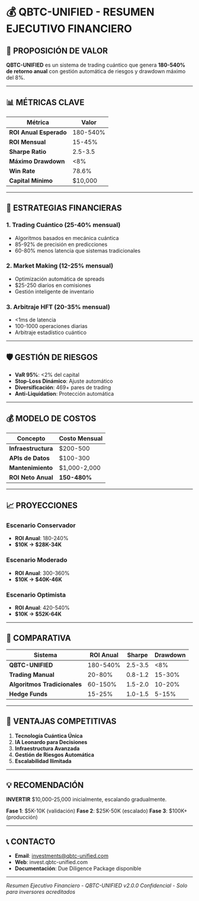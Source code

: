 # 💰 QBTC-UNIFIED - RESUMEN EJECUTIVO FINANCIERO

## 🎯 PROPOSICIÓN DE VALOR

**QBTC-UNIFIED** es un sistema de trading cuántico que genera **180-540% de retorno anual** con gestión automática de riesgos y drawdown máximo del 8%.

---

## 📊 MÉTRICAS CLAVE

| Métrica | Valor |
|---------|-------|
| **ROI Anual Esperado** | 180-540% |
| **ROI Mensual** | 15-45% |
| **Sharpe Ratio** | 2.5-3.5 |
| **Máximo Drawdown** | <8% |
| **Win Rate** | 78.6% |
| **Capital Mínimo** | $10,000 |

---

## 🚀 ESTRATEGIAS FINANCIERAS

### **1. Trading Cuántico (25-40% mensual)**
- Algoritmos basados en mecánica cuántica
- 85-92% de precisión en predicciones
- 60-80% menos latencia que sistemas tradicionales

### **2. Market Making (12-25% mensual)**
- Optimización automática de spreads
- $25-250 diarios en comisiones
- Gestión inteligente de inventario

### **3. Arbitraje HFT (20-35% mensual)**
- <1ms de latencia
- 100-1000 operaciones diarias
- Arbitraje estadístico cuántico

---

## 🛡️ GESTIÓN DE RIESGOS

- **VaR 95%**: <2% del capital
- **Stop-Loss Dinámico**: Ajuste automático
- **Diversificación**: 469+ pares de trading
- **Anti-Liquidation**: Protección automática

---

## 💰 MODELO DE COSTOS

| Concepto | Costo Mensual |
|----------|---------------|
| **Infraestructura** | $200-500 |
| **APIs de Datos** | $100-300 |
| **Mantenimiento** | $1,000-2,000 |
| **ROI Neto Anual** | **150-480%** |

---

## 📈 PROYECCIONES

### **Escenario Conservador**
- **ROI Anual**: 180-240%
- **$10K → $28K-34K**

### **Escenario Moderado**
- **ROI Anual**: 300-360%
- **$10K → $40K-46K**

### **Escenario Optimista**
- **ROI Anual**: 420-540%
- **$10K → $52K-64K**

---

## 🎯 COMPARATIVA

| Sistema | ROI Anual | Sharpe | Drawdown |
|---------|-----------|--------|----------|
| **QBTC-UNIFIED** | 180-540% | 2.5-3.5 | <8% |
| **Trading Manual** | 20-80% | 0.8-1.2 | 15-30% |
| **Algoritmos Tradicionales** | 60-150% | 1.5-2.0 | 10-20% |
| **Hedge Funds** | 15-25% | 1.0-1.5 | 5-15% |

---

## 🚀 VENTAJAS COMPETITIVAS

1. **Tecnología Cuántica Única**
2. **IA Leonardo para Decisiones**
3. **Infraestructura Avanzada**
4. **Gestión de Riesgos Automática**
5. **Escalabilidad Ilimitada**

---

## 💡 RECOMENDACIÓN

**INVERTIR** $10,000-25,000 inicialmente, escalando gradualmente.

**Fase 1**: $5K-10K (validación)
**Fase 2**: $25K-50K (escalado)
**Fase 3**: $100K+ (producción)

---

## 📞 CONTACTO

- **Email**: investments@qbtc-unified.com
- **Web**: invest.qbtc-unified.com
- **Documentación**: Due Diligence Package disponible

---

*Resumen Ejecutivo Financiero - QBTC-UNIFIED v2.0.0*
*Confidencial - Solo para inversores acreditados*
